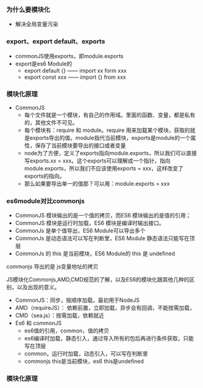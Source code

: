 ### 为什么要模块化
- 解决全局变量污染
### export、export default、exports
- commonJS使用exports，即module.exports
- export是es6 Module的
  - export default {} —— import xx form xxx
  - export const xxx  —— import {} from xxx

### 模块化原理
- CommonJS
  - 每个文件就是一个模块，有自己的作用域。里面的函数、变量，都是私有的，其他文件不可见。
  - 每个模块有：require 和 module。require 用来加载某个模块，获取的就是exports导出的值。module指代当前模块，exports是module的一个属性，保存了当前模块要导出的接口或者变量
  - node为了方便，定义了exports指向module.exports，所以我们可以直接写exports.xx = xxx。这个exports可以理解成一个指针，指向module.exports，所以我们不应该使用exports = xxx，这样改变了exports的指向。
  - 那么如果要导出单一的值那？可以用：module.exports = xxx

### es6module对比commonjs
- CommonJS 模块输出的是一个值的拷贝，而ES6 模块输出的是值的引用；
- CommonJS 模块是运行时加载，ES6 模块是编译时输出接口。
- CommonJs 是单个值导出，ES6 Module可以导出多个
- CommonJs 是动态语法可以写在判断里，ES6 Module 静态语法只能写在顶层
- CommonJs 的 this 是当前模块，ES6 Module的 this 是 undefined

commonjs 导出的是 js变量地址的拷贝

JS模块化Commonjs,AMD,CMD规范的了解，以及ES6的模块化跟其他几种的区别，以及出现的意义。
- CommonJS：同步，按顺序加载，最初用于NodeJS
- AMD（requireJS）： 依赖前置，立即加载，异步会有回调，不能按需加载，
- CMD（sea.js）：按需加载，依赖就近
- Es6 和 commonJS
  - es6值的引用，common，值的拷贝
  - es6编译时加载，静态引入，通过导入所有的包后再进行条件获取，只能写在顶层
  - common，运行时加载，动态引入，可以写在判断里
  - commonjs this是当前模块，es6 this是undefined



<!-- - commonJS的require是同步的，Node是服务端，同步读取本地文件也很快。但是浏览器端读取文件还要经过网络请求，所以同步不合适，以此衍生出了AMD，CMD啥的。
es6，编译时加载，静态引入，通过导入所有的包后再进行条件获取，只能写在顶层
- ES6在浏览器和服务端上均适用，而CommonJS只适于服务端
- commonjs this是当前模块，es6 this是undefined -->


### 模块化原理


